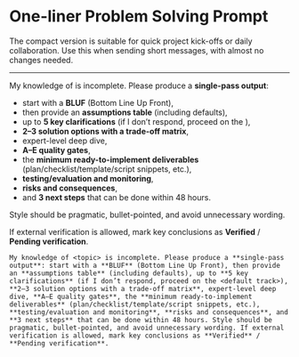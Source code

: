 # One-liner Problem Solving Prompt

The compact version is suitable for quick project kick-offs or daily collaboration. Use this when sending short messages, with almost no changes needed.

---

My knowledge of <topic> is incomplete. Please produce a **single-pass output**: 
- start with a **BLUF** (Bottom Line Up Front), 
- then provide an **assumptions table** (including defaults), 
- up to **5 key clarifications** (if I don’t respond, proceed on the <default track>), 
- **2–3 solution options with a trade-off matrix**, 
- expert-level deep dive, 
- **A–E quality gates**, 
- the **minimum ready-to-implement deliverables** (plan/checklist/template/script snippets, etc.), 
- **testing/evaluation and monitoring**, 
- **risks and consequences**, 
- and **3 next steps** that can be done within 48 hours. 

Style should be pragmatic, bullet-pointed, and avoid unnecessary wording. 

If external verification is allowed, mark key conclusions as **Verified** / **Pending verification**.

```
My knowledge of <topic> is incomplete. Please produce a **single-pass output**: start with a **BLUF** (Bottom Line Up Front), then provide an **assumptions table** (including defaults), up to **5 key clarifications** (if I don’t respond, proceed on the <default track>), **2–3 solution options with a trade-off matrix**, expert-level deep dive, **A–E quality gates**, the **minimum ready-to-implement deliverables** (plan/checklist/template/script snippets, etc.), **testing/evaluation and monitoring**, **risks and consequences**, and **3 next steps** that can be done within 48 hours. Style should be pragmatic, bullet-pointed, and avoid unnecessary wording. If external verification is allowed, mark key conclusions as **Verified** / **Pending verification**.
```